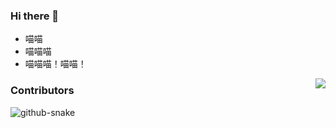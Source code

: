 ### Hi there 👋
- 喵喵
- 喵喵喵
- 喵喵喵！喵喵！
<a href="#">
<img  align="right"  src="https://github-readme-stats.vercel.app/api?username=dezhishen&count_private=true&show_icons=true&bg_color=15,f2f7fd,E0EAFC" />
</a>

### Contributors
<picture>
  <source media="(prefers-color-scheme: dark)" srcset="assets/contributor-snake-dark.svg" />
  <source media="(prefers-color-scheme: light)" srcset="assets/contributor-snake.svg" />
  <img alt="github-snake" src="assets/github-snake.svg" />
</picture>
